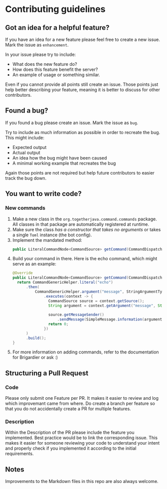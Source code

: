 # Contributing guidelines
## Got an idea for a helpful feature?
If you have an idea for a new feature please feel free to create a new issue.
Mark the issue as `enhancement`.

In your issue please try to include:
 - What does the new feature do?
 - How does this feature benefit the server?
 - An example of usage or something similar.
 
Even if you cannot provide all points still create an issue.
Those points just help better describing your feature, meaning it is better to discuss for other contributors.

## Found a bug?
If you found a bug please create an issue.
Mark the issue as `bug`.

Try to include as much information as possible in order to recreate the bug.
This might include:

 - Expected output
 - Actual output
 - An idea how the bug might have been caused
 - A minimal working example that recreates the bug

Again those points are not required but help future contributors to easier track the bug down.

## You want to write code?

### New commands 
1. Make a new class in the `org.togetherjava.command.commands` package.
  All classes in that package are automatically registered at runtime.
2. Make sure the class *has a constructor that takes no arguments* or takes a single `Toml` instance (the bot config).
3. Implement the mandated method:
   ```java
   public LiteralCommandNode<CommandSource> getCommand(CommandDispatcher<CommandSource> dispatcher) {
   ```
4. Build your command in there. Here is the echo command, which might serve as an example:
   ```java
   @Override
   public LiteralCommandNode<CommandSource> getCommand(CommandDispatcher<CommandSource> dispatcher) {
     return CommandGenericHelper.literal("echo")
         .then(
             CommandGenericHelper.argument("message", StringArgumentType.greedyString())
                 .executes(context -> {
                   CommandSource source = context.getSource();
                   String argument = context.getArgument("message", String.class);
 
                   source.getMessageSender()
                       .sendMessage(SimpleMessage.information(argument), source.getChannel());
                   return 0;
                 })
         )
         .build();
   }
   ```
5. For more information on adding commands, refer to the documentation for Brigardier or ask :)

## Structuring a Pull Request

### Code
Please only submit one Feature per PR. 
It makes it easier to review and log which improvemant came from where.
Do create a branch per feature so that you do not accidentally create a PR for multiple features.

### Description
Within the Description of the PR please include the feature you implemented.
Best practice would be to link the corresponding issue.
This makes it easier for someone reviewing your code to understand your intent and properly check if you implemented it according to the initial requirements.

## Notes
Improvements to the Markdown files in this repo are also always welcome.
